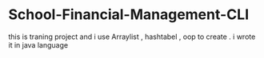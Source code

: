 # School-Financial-Management-CLI
this is traning project and i use Arraylist , hashtabel , oop to create . i wrote it in java language 
